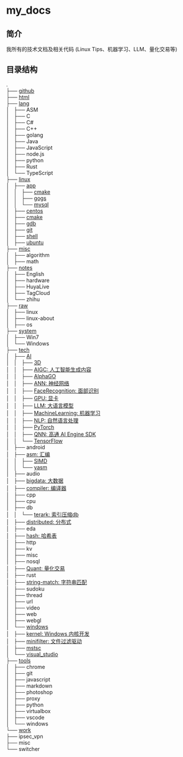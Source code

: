 # my_docs

## 简介

我所有的技术文档及相关代码 (Linux Tips、机器学习、LLM、量化交易等)

## 目录结构

.<br/>
├── [github](./blob/master/github)<br/>
├── [html](./blob/master/html)<br/>
├── [lang](./blob/master/lang)<br/>
│   ├── ASM<br/>
│   ├── C<br/>
│   ├── C#<br/>
│   ├── C++<br/>
│   ├── golang<br/>
│   ├── Java<br/>
│   ├── JavaScript<br/>
│   ├── node.js<br/>
│   ├── python<br/>
│   ├── Rust<br/>
│   └── TypeScript<br/>
├── [linux](./blob/master/linux)<br/>
│   ├── [app](./blob/master/linux/app)<br/>
│   │   ├── [cmake](./blob/master/linux/app/cmake)<br/>
│   │   ├── [gogs](./blob/master/linux/app/gogs)<br/>
│   │   └── [mysql](./blob/master/linux/app/mysql)<br/>
│   ├── [centos](./blob/master/linux/centos)<br/>
│   ├── [cmake](./blob/master/linux/cmake)<br/>
│   ├── [gdb](./blob/master/linux/gdb)<br/>
│   ├── [git](./blob/master/linux/git)<br/>
│   ├── [shell](./blob/master/linux/shell)<br/>
│   ├── [ubuntu](./blob/master/linux/ubuntu)<br/>
├── [misc](./blob/master/misc)<br/>
│   ├── algorithm<br/>
│   ├── math<br/>
├── [notes](./blob/master/notes)<br/>
│   ├── English<br/>
│   ├── hardware<br/>
│   ├── HuyaLive<br/>
│   ├── TagCloud<br/>
│   └── zhihu<br/>
├── [raw](./blob/master/raw)<br/>
│   ├── linux<br/>
│   ├── linux-about<br/>
│   ├── os<br/>
├── [system](./blob/master/system)<br/>
│   ├── Win7<br/>
│   └── Windows<br/>
├── [tech](./blob/master/tech)<br/>
│   ├── [AI](./blob/master/tech/AI)<br/>
│   │   ├── [3D](./blob/master/tech/AI/3D)<br/>
│   │   ├── [AIGC: 人工智能生成内容](./blob/master/tech/AI/AIGC)<br/>
│   │   ├── [AlphaGO](./blob/master/tech/AI/AlphaGO)<br/>
│   │   ├── [ANN: 神经网络](./blob/master/tech/AI/ANN)<br/>
│   │   ├── [FaceRecognition: 面部识别](./blob/master/tech/AI/FaceRecognition)<br/>
│   │   ├── [GPU: 显卡](./blob/master/tech/AI/GPU)<br/>
│   │   ├── [LLM: 大语言模型](./blob/master/tech/AI/LLM)<br/>
│   │   ├── [MachineLearning: 机器学习](./blob/master/tech/AI/MachineLearning)<br/>
│   │   ├── [NLP: 自然语言处理](./blob/master/tech/AI/NLP)<br/>
│   │   ├── [PyTorch](./blob/master/tech/AI/PyTorch)<br/>
│   │   ├── [QNN: 高通 AI Engine SDK](./blob/master/tech/AI/QNN)<br/>
│   │   └── [TensorFlow](./blob/master/tech/AI/TensorFlow)<br/>
│   ├── android<br/>
│   ├── [asm: 汇编](./blob/master/tech/asm)<br/>
│   │   ├── [SIMD](./blob/master/tech/asm/SIMD)<br/>
│   │   └── [yasm](./blob/master/tech/asm/yasm)<br/>
│   ├── audio<br/>
│   ├── [bigdata: 大数据](./blob/master/tech/bigdata)<br/>
│   ├── [compiler: 编译器](./blob/master/tech/compiler)<br/>
│   ├── cpp<br/>
│   ├── cpu<br/>
│   ├── db<br/>
│   │   └── [terark: 索引压缩db](./blob/master/tech/db/terark)<br/>
│   ├── [distributed: 分布式](./blob/master/tech/distributed)<br/>
│   ├── eda<br/>
│   ├── [hash: 哈希表](./blob/master/tech/hash)<br/>
│   ├── http<br/>
│   ├── kv<br/>
│   ├── misc<br/>
│   ├── nosql<br/>
│   ├── [Quant: 量化交易](./blob/master/tech/Quant)<br/>
│   ├── rust<br/>
│   ├── [string-match: 字符串匹配](./blob/master/tech/string-match])<br/>
│   ├── sudoku<br/>
│   ├── thread<br/>
│   ├── url<br/>
│   ├── video<br/>
│   ├── web<br/>
│   ├── webgl<br/>
│   └── [windows](./blob/master/tech/windows)<br/>
│       ├── [kernel: Windows 内核开发](./blob/master/tech/windows/kernel)<br/>
│       ├── [minifilter: 文件过滤驱动](./blob/master/tech/windows/minifilter)<br/>
│       ├── [mstsc](./blob/master/tech/windows/mstsc)<br/>
│       └── [visual_studio](./blob/master/tech/windows/visual_studio)<br/>
├── [tools](./blob/master/tools)<br/>
│   ├── chrome<br/>
│   ├── git<br/>
│   ├── javascript<br/>
│   ├── markdown<br/>
│   ├── photoshop<br/>
│   ├── proxy<br/>
│   ├── python<br/>
│   ├── virtualbox<br/>
│   ├── vscode<br/>
│   └── windows<br/>
└── [work](./blob/master/work)<br/>
    ├── ipsec_vpn<br/>
    ├── misc<br/>
    └── switcher<br/>
